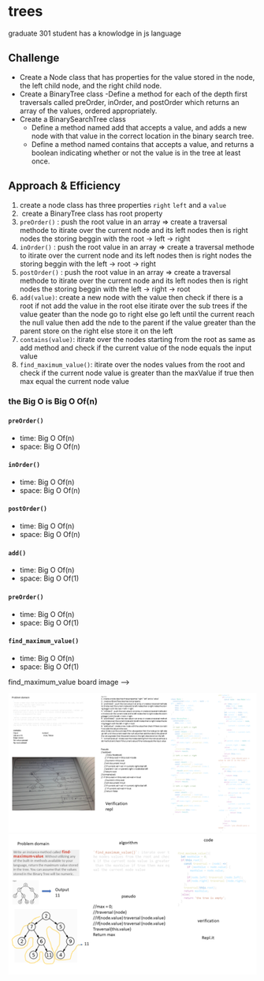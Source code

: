 # trees
<!-- Short summary or background information -->
graduate 301 student has a knowlodge in js language
## Challenge
<!-- Description of the challenge -->
- Create a Node class that has properties for the value stored in the node, the left child node, and the right child node.
- Create a BinaryTree class
   -Define a method for each of the depth first traversals called preOrder, inOrder, and postOrder which returns an array of the values, ordered appropriately.
- Create a BinarySearchTree class
   - Define a method named add that accepts a value, and adds a new node with that value in the correct location in the binary search tree.
   - Define a method named contains that accepts a value, and returns a boolean indicating whether or not the value is in the tree at least once.
## Approach & Efficiency
<!-- What approach did you take? Why? What is the Big O space/time for this approach? -->
1. create a node class has three properties `right` `left` and a `value`
2.  create a BinaryTree class has root property
3. `preOrder()` : push the root value in an array => create a traversal methode to itirate over the current node and its left nodes then is right nodes the storing beggin with the root -> left -> right 
4. `inOrder()` : push the root value in an array => create a traversal methode to itirate over the current node and its left nodes then is right nodes the storing beggin with the left -> root -> right 
5. `postOrder()` : push the root value in an array => create a traversal methode to itirate over the current node and its left nodes then is right nodes the storing beggin with the left -> right -> root 
6. `add(value)`: create a new node with the value then check if there is a root if not add the value in the root
else itirate over the sub trees if the value geater than the node go to right else go left until the current reach the null value then add the nde to the parent if the value greater than the parent store on the right else store it on the left 
7. `contains(value)`: itirate over the nodes starting from the root as same as add method and check if the current value of the node equals the input value
8. `find_maximum_value()`: itirate over the nodes values from the root and check if the current node value is greater than the maxValue if true then max equal the current node value 
### the Big O is Big O Of(n)
#### `preOrder()`
- time: Big O Of(n)
- space: Big O Of(n)
#### `inOrder()`
- time: Big O Of(n)
- space: Big O Of(n)
#### `postOrder()`
- time: Big O Of(n)
- space: Big O Of(n)
#### `add()`
- time: Big O Of(n)
- space: Big O Of(1)
#### `preOrder()`
- time: Big O Of(n)
- space: Big O Of(1)
#### `find_maximum_value()`
- time: Big O Of(n)
- space: Big O Of(1)

find_maximum_value
board image -->

![tree](../../assets/tree.png)
![max-value](../../assets/max.png)


